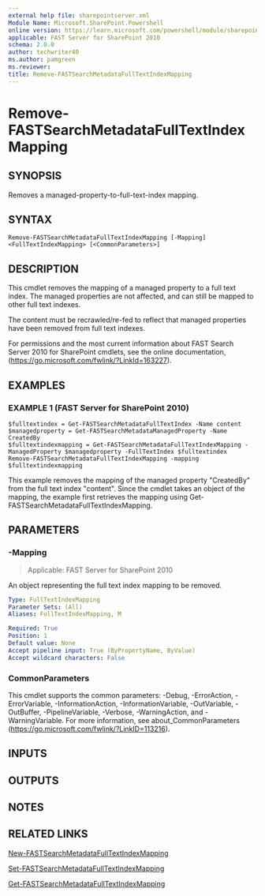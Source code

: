 ```yaml
---
external help file: sharepointserver.xml
Module Name: Microsoft.SharePoint.Powershell
online version: https://learn.microsoft.com/powershell/module/sharepoint-server/remove-fastsearchmetadatafulltextindexmapping
applicable: FAST Server for SharePoint 2010
schema: 2.0.0
author: techwriter40
ms.author: pamgreen
ms.reviewer:
title: Remove-FASTSearchMetadataFullTextIndexMapping
---
```


# Remove-FASTSearchMetadataFullTextIndexMapping

## SYNOPSIS
Removes a managed-property-to-full-text-index mapping.

## SYNTAX

```
Remove-FASTSearchMetadataFullTextIndexMapping [-Mapping] <FullTextIndexMapping> [<CommonParameters>]
```

## DESCRIPTION
This cmdlet removes the mapping of a managed property to a full text index.
The managed properties are not affected, and can still be mapped to other full text indexes.

The content must be recrawled/re-fed to reflect that managed properties have been removed from full text indexes.

For permissions and the most current information about FAST Search Server 2010 for SharePoint cmdlets, see the online documentation, (https://go.microsoft.com/fwlink/?LinkId=163227).

## EXAMPLES

### EXAMPLE 1 (FAST Server for SharePoint 2010)
```
$fulltextindex = Get-FASTSearchMetadataFullTextIndex -Name content
$managedproperty = Get-FASTSearchMetadataManagedProperty -Name CreatedBy
$fulltextindexmapping = Get-FASTSearchMetadataFullTextIndexMapping -ManagedProperty $managedproperty -FullTextIndex $fulltextindex
Remove-FASTSearchMetadataFullTextIndexMapping -mapping $fulltextindexmapping
```

This example removes the mapping of the managed property "CreatedBy" from the full text index "content".
Since the cmdlet takes an object of the mapping, the example first retrieves the mapping using Get-FASTSearchMetadataFullTextIndexMapping.

## PARAMETERS

### -Mapping

> Applicable: FAST Server for SharePoint 2010

An object representing the full text index mapping to be removed.

```yaml
Type: FullTextIndexMapping
Parameter Sets: (All)
Aliases: FullTextIndexMapping, M

Required: True
Position: 1
Default value: None
Accept pipeline input: True (ByPropertyName, ByValue)
Accept wildcard characters: False
```

### CommonParameters
This cmdlet supports the common parameters: -Debug, -ErrorAction, -ErrorVariable, -InformationAction, -InformationVariable, -OutVariable, -OutBuffer, -PipelineVariable, -Verbose, -WarningAction, and -WarningVariable. For more information, see about_CommonParameters (https://go.microsoft.com/fwlink/?LinkID=113216).

## INPUTS

## OUTPUTS

## NOTES

## RELATED LINKS

[New-FASTSearchMetadataFullTextIndexMapping](New-FASTSearchMetadataFullTextIndexMapping.md)

[Set-FASTSearchMetadataFullTextIndexMapping](Set-FASTSearchMetadataFullTextIndexMapping.md)

[Get-FASTSearchMetadataFullTextIndexMapping](Get-FASTSearchMetadataFullTextIndexMapping.md)
